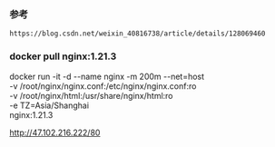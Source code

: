 ### 参考
```
https://blog.csdn.net/weixin_40816738/article/details/128069460
```

### docker pull nginx:1.21.3

docker run -it -d --name nginx -m 200m --net=host \
-v /root/nginx/nginx.conf:/etc/nginx/nginx.conf:ro \
-v /root/nginx/html:/usr/share/nginx/html:ro \
-e TZ=Asia/Shanghai \
nginx:1.21.3


http://47.102.216.222/80